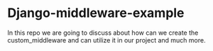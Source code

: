 # Django-middleware-example

In this repo we are going to discuss about how can we create the custom_middleware and can utilize it in our project and much more.
